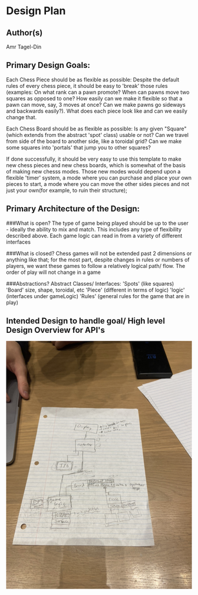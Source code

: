 # Design Plan

## Author(s)
Amr Tagel-Din

## Primary Design Goals:
Each Chess Piece should be as flexible as possible: Despite the default rules of every chess piece,
it should be easy to 'break' those rules (examples: On what rank can a pawn promote? When can pawns
move two squares as opposed to one? How easily can we make it flexible so that a pawn can move, say, 
3 moves at once? Can we make pawns go sideways and backwards easily?). What does each piece look like
and can we easily change that. 

Each Chess Board should be as flexible as possible: Is any given "Square" (which extends from the
abstract 'spot' class) usable or not? Can we travel from side of the board to another side, 
like a toroidal grid? Can we make some squares into 'portals' that jump you to other squares?

If done successfully, it should be very easy to use this template to make new chess pieces and new 
chess boards, which is somewhat of the basis of making new chesss modes.
Those new modes would depend upon a flexible 'timer' system, a mode where you can purchase and place
your own pieces to start, a mode where you can move the other sides pieces and not just your own(for
example, to ruin their structure);

## Primary Architecture of the Design:
###What is open?
The type of game being played should be up to the user - ideally the ability to mix and match.
This includes any type of flexibility described above.
Each game logic can read in from a variety of different interfaces

###What is closed?
Chess games will not be extended past 2 dimensions or anything like that; for the most part, despite
changes in rules or numbers of players, we want these games to follow a relatively logical path/ flow.
The order of play will not change in a game

###Abstractions?
Abstract Classes/ Interfaces:
'Spots' (like squares)
'Board' size, shape, toroidal, etc
'Piece' (different in terms of logic)
'logic' (interfaces under gameLogic)
'Rules' (general rules for the game that are in play)

## Intended Design to handle goal/ High level Design Overview for API's

![](../images/19ef629c2a0c4e0c8c687501dd015e68.jpeg)